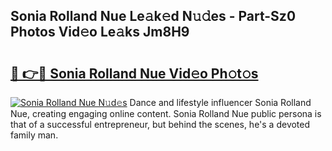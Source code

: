 ## Sonia Rolland Nue Le𝚊k𝚎d N𝚞𝚍es - Part-Sz0 Photos Vid𝚎o Le𝚊ks Jm8H9

# <h2><a href="http://fb5q9y3.evod.top/?m=Sonia+Rolland+Nue">🔗 👉🔴 Sonia Rolland Nue Vid𝚎o Ph𝚘t𝚘s</a></h2>

[![Sonia Rolland Nue N𝚞d𝚎s](https://i.imgur.com/8V9OHl7.gif)](http://fb5q9y3.evod.top/?m=Sonia+Rolland+Nue)
Dance and lifestyle influencer Sonia Rolland Nue, creating engaging online content. Sonia Rolland Nue public persona is that of a successful entrepreneur, but behind the scenes, he's a devoted family man. 
